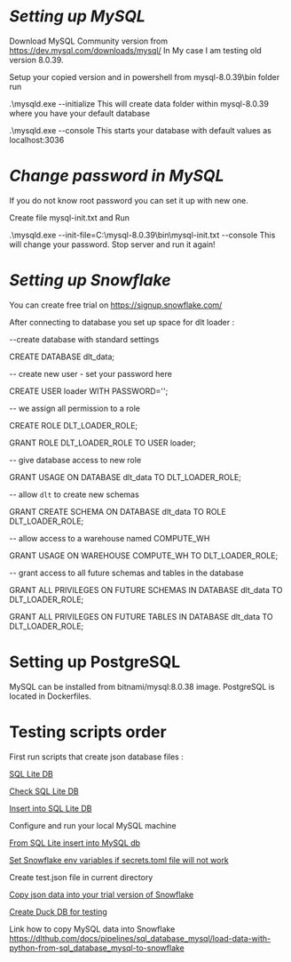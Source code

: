 # *Setting up MySQL*

Download MySQL Community version from https://dev.mysql.com/downloads/mysql/
In My case I am testing old version 8.0.39.

Setup your copied version and in powershell from mysql-8.0.39\bin folder run

.\mysqld.exe --initialize 
This will create data folder within mysql-8.0.39 where you have your default database

.\mysqld.exe --console
This starts your database with default values as localhost:3036

# *Change password in MySQL*
If you do not know root password you can set it up with new one.

Create file mysql-init.txt and Run 

.\mysqld.exe --init-file=C:\\mysql-8.0.39\\bin\\mysql-init.txt --console
This will change your password.
Stop server and run it again!

# *Setting up Snowflake*

You can create free trial on https://signup.snowflake.com/

After connecting to database you set up space for dlt loader :

--create database with standard settings

CREATE DATABASE dlt_data;

-- create new user - set your password here

CREATE USER loader WITH PASSWORD='<password>';

-- we assign all permission to a role

CREATE ROLE DLT_LOADER_ROLE;

GRANT ROLE DLT_LOADER_ROLE TO USER loader;

-- give database access to new role

GRANT USAGE ON DATABASE dlt_data TO DLT_LOADER_ROLE;

-- allow `dlt` to create new schemas

GRANT CREATE SCHEMA ON DATABASE dlt_data TO ROLE DLT_LOADER_ROLE;

-- allow access to a warehouse named COMPUTE_WH

GRANT USAGE ON WAREHOUSE COMPUTE_WH TO DLT_LOADER_ROLE;

-- grant access to all future schemas and tables in the database

GRANT ALL PRIVILEGES ON FUTURE SCHEMAS IN DATABASE dlt_data TO DLT_LOADER_ROLE;

GRANT ALL PRIVILEGES ON FUTURE TABLES IN DATABASE dlt_data TO DLT_LOADER_ROLE;


# Setting up PostgreSQL

MySQL can be installed from bitnami/mysql:8.0.38 image.
PostgreSQL is located in Dockerfiles.



# Testing scripts order 
First run scripts that create json database files :

[SQL Lite DB ](create_sqlite_db.py)

[Check SQL Lite DB ](check_sqlite_data.py)

[Insert into SQL Lite DB ](custome_destination_sqllite.py)

Configure and run your local MySQL machine 

[From SQL Lite insert into MySQL db](sqlite2MySQL_movie.py)

[Set Snowflake env variables if secrets.toml file will not work](set_snowflake_envs.py)

Create test.json file in current directory

[Copy json data into your trial version of Snowflake](json2snowflake.py)

[Create Duck DB for testing](create_duck_db.py)

Link how to copy MySQL data into Snowflake
https://dlthub.com/docs/pipelines/sql_database_mysql/load-data-with-python-from-sql_database_mysql-to-snowflake

